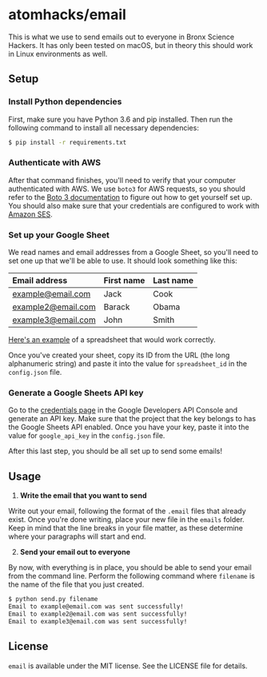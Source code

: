 # atomhacks/email

This is what we use to send emails out to everyone in Bronx Science Hackers. It has only been tested on macOS, but in theory this should work in Linux environments as well.


## Setup

### Install Python dependencies

First, make sure you have Python 3.6 and pip installed. Then run the following command to install all necessary dependencies:

```bash
$ pip install -r requirements.txt
```

### Authenticate with AWS

After that command finishes, you'll need to verify that your computer authenticated with AWS. We use `boto3` for AWS requests, so you should refer to the [Boto 3 documentation](https://boto3.readthedocs.io/en/latest/guide/quickstart.html#configuration) to figure out how to get yourself set up. You should also make sure that your credentials are configured to work with [Amazon SES](https://aws.amazon.com/ses/).

### Set up your Google Sheet

We read names and email addresses from a Google Sheet, so you'll need to set one up that we'll be able to use. It should look something like this:

|Email address|First name|Last name|
|:-|:-|:-|
|example@email.com|Jack|Cook|
|example2@email.com|Barack|Obama|
|example3@email.com|John|Smith|

[Here's an example](https://docs.google.com/spreadsheets/d/1luDE6PCo2CCBuQAF51bfig9GACMSBQh1c6oX9aw3n64/edit?usp=sharing) of a spreadsheet that would work correctly.

Once you've created your sheet, copy its ID from the URL (the long alphanumeric string) and paste it into the value for `spreadsheet_id` in the `config.json` file.

### Generate a Google Sheets API key

Go to the [credentials page](https://console.developers.google.com/apis/credentials) in the Google Developers API Console and generate an API key. Make sure that the project that the key belongs to has the Google Sheets API enabled. Once you have your key, paste it into the value for `google_api_key` in the `config.json` file.

After this last step, you should be all set up to send some emails!

## Usage

1. **Write the email that you want to send**

Write out your email, following the format of the `.email` files that already exist. Once you're done writing, place your new file in the `emails` folder. Keep in mind that the line breaks in your file matter, as these determine where your paragraphs will start and end.

2. **Send your email out to everyone**

By now, with everything is in place, you should be able to send your email from the command line. Perform the following command where `filename` is the name of the file that you just created.

```bash
$ python send.py filename
Email to example@email.com was sent successfully!
Email to example2@email.com was sent successfully!
Email to example3@email.com was sent successfully!
```

## License

`email` is available under the MIT license. See the LICENSE file for details.
